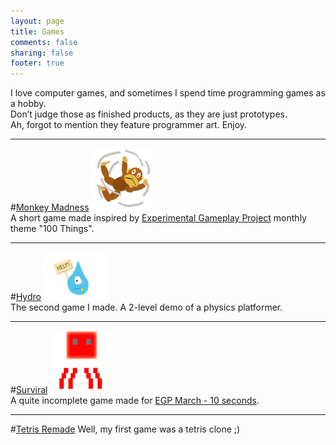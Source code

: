 ```yaml
---
layout: page
title: Games
comments: false
sharing: false
footer: true
---
```


I love computer games, and sometimes I spend time programming games as a hobby.
<br/>
Don’t judge those as finished products, as they are just prototypes.
<br/>
Ah, forgot to mention they feature programmer art. Enjoy.

* * *
#[Monkey Madness](https://github.com/DarthMike/Monkey-Madness)
[![MM](/images/games/mm.png)](https://github.com/DarthMike/Monkey-Madness)
<br/>
A short game made inspired by [Experimental Gameplay Project](http://experimentalgameplay.com/blog/2010/01/best-of-the-net-100-things/) monthly theme "100 Things".
* * *
#[Hydro](https://github.com/DarthMike/Hydro)
[![Hydro](/images/games/drop.png)](https://github.com/DarthMike/Hydro)
<br/>
The second game I made. A 2-level demo of a physics platformer.
* * *
#[Surviral](https://github.com/DarthMike/Surviral)
[![Surviral](/images/games/sv.png)](https://github.com/DarthMike/Surviral)
<br/>
A quite incomplete game made for [EGP March - 10 seconds](http://experimentalgameplay.com/blog/2010/03/best-of-the-net-10-seconds/).
* * *
#[Tetris Remade](https://github.com/DarthMike/MyTetris)
Well, my first game was a tetris clone ;)

